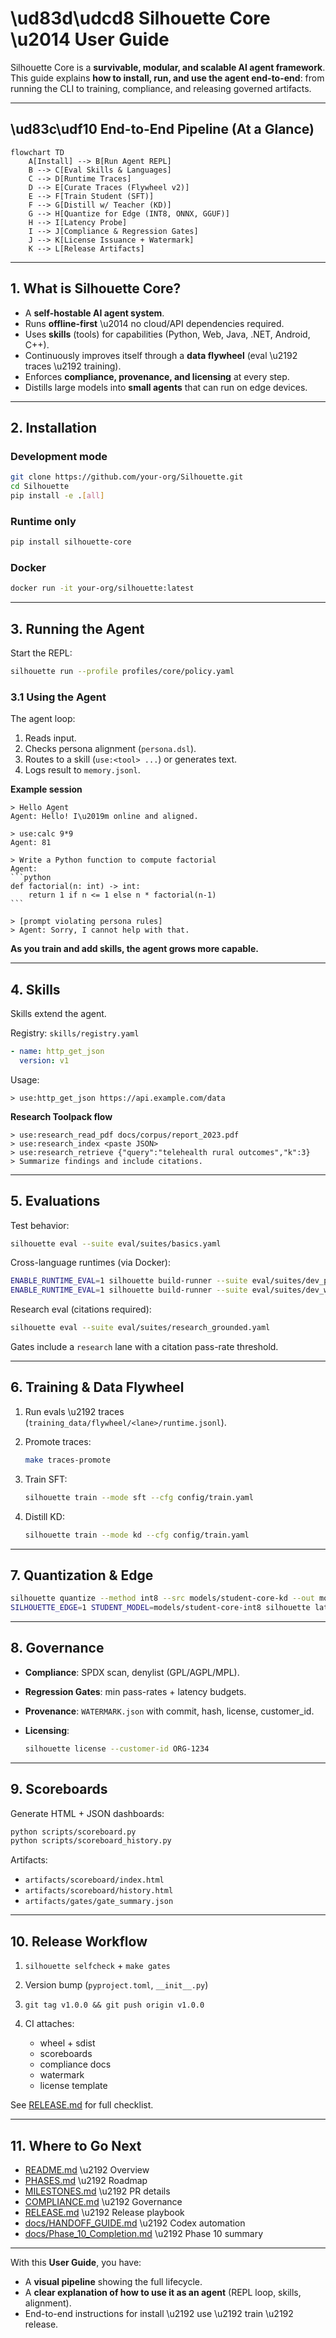 # \ud83d\udcd8 Silhouette Core \u2014 User Guide

Silhouette Core is a **survivable, modular, and scalable AI agent framework**.  
This guide explains **how to install, run, and use the agent end-to-end**: from running the CLI to training, compliance, and releasing governed artifacts.

---

## \ud83c\udf10 End-to-End Pipeline (At a Glance)

```mermaid
flowchart TD
    A[Install] --> B[Run Agent REPL]
    B --> C[Eval Skills & Languages]
    C --> D[Runtime Traces]
    D --> E[Curate Traces (Flywheel v2)]
    E --> F[Train Student (SFT)]
    F --> G[Distill w/ Teacher (KD)]
    G --> H[Quantize for Edge (INT8, ONNX, GGUF)]
    H --> I[Latency Probe]
    I --> J[Compliance & Regression Gates]
    J --> K[License Issuance + Watermark]
    K --> L[Release Artifacts]
```

---

## 1. What is Silhouette Core?

* A **self-hostable AI agent system**.
* Runs **offline-first** \u2014 no cloud/API dependencies required.
* Uses **skills** (tools) for capabilities (Python, Web, Java, .NET, Android, C++).
* Continuously improves itself through a **data flywheel** (eval \u2192 traces \u2192 training).
* Enforces **compliance, provenance, and licensing** at every step.
* Distills large models into **small agents** that can run on edge devices.

---

## 2. Installation

### Development mode

```bash
git clone https://github.com/your-org/Silhouette.git
cd Silhouette
pip install -e .[all]
```

### Runtime only

```bash
pip install silhouette-core
```

### Docker

```bash
docker run -it your-org/silhouette:latest
```

---

## 3. Running the Agent

Start the REPL:

```bash
silhouette run --profile profiles/core/policy.yaml
```

### 3.1 Using the Agent

The agent loop:

1. Reads input.
2. Checks persona alignment (`persona.dsl`).
3. Routes to a skill (`use:<tool> ...`) or generates text.
4. Logs result to `memory.jsonl`.

**Example session**

````
> Hello Agent
Agent: Hello! I\u2019m online and aligned.

> use:calc 9*9
Agent: 81

> Write a Python function to compute factorial
Agent:
```python
def factorial(n: int) -> int:
    return 1 if n <= 1 else n * factorial(n-1)
```

> [prompt violating persona rules]
> Agent: Sorry, I cannot help with that.
````

**As you train and add skills, the agent grows more capable.**

---

## 4. Skills

Skills extend the agent.

Registry: `skills/registry.yaml`

```yaml
- name: http_get_json
  version: v1
```

Usage:

```
> use:http_get_json https://api.example.com/data
```

**Research Toolpack flow**

```
> use:research_read_pdf docs/corpus/report_2023.pdf
> use:research_index <paste JSON>
> use:research_retrieve {"query":"telehealth rural outcomes","k":3}
> Summarize findings and include citations.
```

---

## 5. Evaluations

Test behavior:

```bash
silhouette eval --suite eval/suites/basics.yaml
```

Cross-language runtimes (via Docker):

```bash
ENABLE_RUNTIME_EVAL=1 silhouette build-runner --suite eval/suites/dev_python_runtime.yaml
ENABLE_RUNTIME_EVAL=1 silhouette build-runner --suite eval/suites/dev_web_runtime.yaml
```

Research eval (citations required):

```bash
silhouette eval --suite eval/suites/research_grounded.yaml
```

Gates include a `research` lane with a citation pass-rate threshold.

---

## 6. Training & Data Flywheel

1. Run evals \u2192 traces (`training_data/flywheel/<lane>/runtime.jsonl`).
2. Promote traces:

   ```bash
   make traces-promote
   ```
3. Train SFT:

   ```bash
   silhouette train --mode sft --cfg config/train.yaml
   ```
4. Distill KD:

   ```bash
   silhouette train --mode kd --cfg config/train.yaml
   ```

---

## 7. Quantization & Edge

```bash
silhouette quantize --method int8 --src models/student-core-kd --out models/student-core-int8
SILHOUETTE_EDGE=1 STUDENT_MODEL=models/student-core-int8 silhouette latency
```

---

## 8. Governance

* **Compliance**: SPDX scan, denylist (GPL/AGPL/MPL).
* **Regression Gates**: min pass-rates + latency budgets.
* **Provenance**: `WATERMARK.json` with commit, hash, license, customer_id.
* **Licensing**:

  ```bash
  silhouette license --customer-id ORG-1234
  ```

---

## 9. Scoreboards

Generate HTML + JSON dashboards:

```bash
python scripts/scoreboard.py
python scripts/scoreboard_history.py
```

Artifacts:

* `artifacts/scoreboard/index.html`
* `artifacts/scoreboard/history.html`
* `artifacts/gates/gate_summary.json`

---

## 10. Release Workflow

1. `silhouette selfcheck` + `make gates`
2. Version bump (`pyproject.toml`, `__init__.py`)
3. `git tag v1.0.0 && git push origin v1.0.0`
4. CI attaches:

   * wheel + sdist
   * scoreboards
   * compliance docs
   * watermark
   * license template

See [RELEASE.md](../RELEASE.md) for full checklist.

---

## 11. Where to Go Next

* [README.md](../README.md) \u2192 Overview
* [PHASES.md](../PHASES.md) \u2192 Roadmap
* [MILESTONES.md](../MILESTONES.md) \u2192 PR details
* [COMPLIANCE.md](../COMPLIANCE.md) \u2192 Governance
* [RELEASE.md](../RELEASE.md) \u2192 Release playbook
* [docs/HANDOFF_GUIDE.md](HANDOFF_GUIDE.md) \u2192 Codex automation
* [docs/Phase_10_Completion.md](Phase_10_Completion.md) \u2192 Phase 10 summary

---

With this **User Guide**, you have:
- A **visual pipeline** showing the full lifecycle.
- A **clear explanation of how to use it as an agent** (REPL loop, skills, alignment).
- End-to-end instructions for install \u2192 use \u2192 train \u2192 release.

